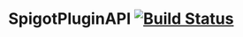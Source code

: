 # SpigotPluginAPI [![Build Status](https://api.travis-ci.org/CloudCraftNetwork/SpigotPluginAPI.svg)](https://travis-ci.org/CloudCraftNetwork/SpigotPluginAPI)


